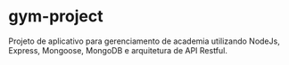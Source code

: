 # gym-project
Projeto de aplicativo para gerenciamento de academia utilizando NodeJs, Express, Mongoose, MongoDB e arquitetura de API Restful.
